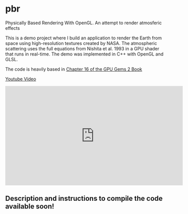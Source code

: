 # pbr
Physically Based Rendering With OpenGL. An attempt to render atmosferic effects

This is a demo project where I build an application to render the Earth from space using high-resolution textures created by NASA. The atmospheric scattering uses the full equations from Nishita et al. 1993 in a GPU shader that runs in real-time. The demo was implemented in C++ with OpenGL and GLSL.

The code is heavily based in [Chapter 16 of the GPU Gems 2 Book](http://http.developer.nvidia.com/GPUGems2/gpugems2_chapter16.html)

[Youtube Vídeo](https://www.youtube.com/watch?v=eDFXFgd_flA)

<iframe width="560" height="315" src="https://www.youtube.com/embed/eDFXFgd_flA" frameborder="0" allowfullscreen></iframe>

## Description and instructions to compile the code available soon!
